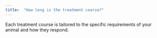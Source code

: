 ```yaml
---
title:  "How long is the treatment course?"
---
```

Each treatment course is tailored to the specific requirements of your animal and how they respond.
